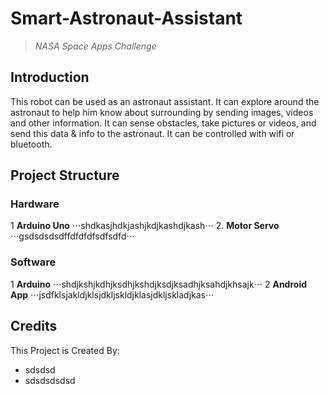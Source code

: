 # Smart-Astronaut-Assistant
>*NASA Space Apps Challenge*

## Introduction
 This robot can be used as an astronaut assistant. It can explore around the astronaut to help him know about surrounding by sending images, videos and other information. It can sense obstacles, take pictures or videos,  and send this data &amp; info to the astronaut. It can be controlled with wifi or bluetooth.

## Project Structure
### Hardware
1 **Arduino Uno**
⋅⋅⋅shdkasjhdkjashjkdjkashdjkash⋅⋅⋅
2. **Motor Servo**
⋅⋅⋅gsdsdsdsdffdfdfdfsdfsdfd⋅⋅⋅


### Software
1 **Arduino** 
⋅⋅⋅shdjkshjkdhjksdhjkshdjksdjksadhjksahdjkhsajk⋅⋅⋅
2 **Android App**
⋅⋅⋅jsdfklsjakldjklsjdkljskldjklasjdkljskladjkas⋅⋅⋅

## Credits
This Project is Created By:
* sdsdsd
* sdsdsdsdsd
 
